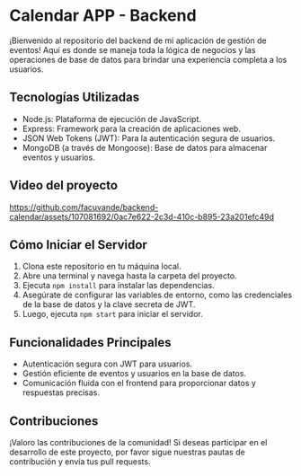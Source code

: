 # Calendar APP - Backend

¡Bienvenido al repositorio del backend de mi aplicación de gestión de eventos! Aquí es donde se maneja toda la lógica de negocios y las operaciones de base de datos para brindar una experiencia completa a los usuarios.

## Tecnologías Utilizadas

- Node.js: Plataforma de ejecución de JavaScript.
- Express: Framework para la creación de aplicaciones web.
- JSON Web Tokens (JWT): Para la autenticación segura de usuarios.
- MongoDB (a través de Mongoose): Base de datos para almacenar eventos y usuarios.

## Video del proyecto


https://github.com/facuvande/backend-calendar/assets/107081692/0ac7e622-2c3d-410c-b895-23a201efc49d



## Cómo Iniciar el Servidor

1. Clona este repositorio en tu máquina local.
2. Abre una terminal y navega hasta la carpeta del proyecto.
3. Ejecuta `npm install` para instalar las dependencias.
4. Asegúrate de configurar las variables de entorno, como las credenciales de la base de datos y la clave secreta de JWT.
5. Luego, ejecuta `npm start` para iniciar el servidor.

## Funcionalidades Principales

- Autenticación segura con JWT para usuarios.
- Gestión eficiente de eventos y usuarios en la base de datos.
- Comunicación fluida con el frontend para proporcionar datos y respuestas precisas.

## Contribuciones

¡Valoro las contribuciones de la comunidad! Si deseas participar en el desarrollo de este proyecto, por favor sigue nuestras pautas de contribución y envía tus pull requests.
